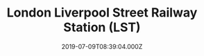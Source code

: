 ---
date: 2019-07-09T08:39:04.000Z
title: London Liverpool Street Railway Station (LST)
latitude: 51.517989562842125
longitude: -0.08181954774173789
url: http://www.nationalrail.co.uk/stations/lst/details.html
category: checkin
---